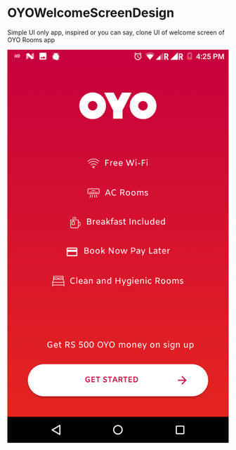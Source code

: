 # OYOWelcomeScreenDesign

Simple UI only app, inspired or you can say, clone UI of welcome screen of OYO Rooms app

![Screenshot](https://github.com/carotkut94/OYOWelcomeScreenDesign/blob/master/screenshot/Screenshot_20180107-162541.png "screenshot")
